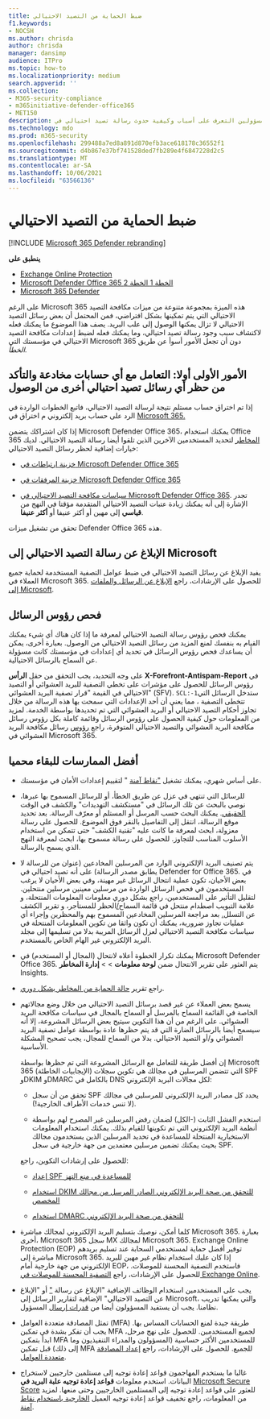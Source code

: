 ```yaml
---
title: ضبط الحماية من التصيد الاحتيالي
f1.keywords:
- NOCSH
ms.author: chrisda
author: chrisda
manager: dansimp
audience: ITPro
ms.topic: how-to
ms.localizationpriority: medium
search.appverid: ''
ms.collection:
- M365-security-compliance
- m365initiative-defender-office365
- MET150
description: يمكن للمسؤولين التعرف على أسباب وكيفية حدوث رسالة تصيد احتيالي في Microsoft 365، وما يجب فعله لمنع المزيد من رسائل التصيد الاحتيالي في المستقبل.
ms.technology: mdo
ms.prod: m365-security
ms.openlocfilehash: 299488a7ed8a891d870efb3ace618178c36552f1
ms.sourcegitcommit: d4b867e37bf741528ded7fb289e4f6847228d2c5
ms.translationtype: MT
ms.contentlocale: ar-SA
ms.lasthandoff: 10/06/2021
ms.locfileid: "63566136"
---
```

# <a name="tune-anti-phishing-protection"></a>ضبط الحماية من التصيد الاحتيالي

[!INCLUDE [Microsoft 365 Defender rebranding](../includes/microsoft-defender-for-office.md)]

**ينطبق على**
- [Exchange Online Protection](exchange-online-protection-overview.md)
- [Microsoft Defender Office 365 الخطة 1 الخطة 2](defender-for-office-365.md)
- [Microsoft 365 Defender](../defender/microsoft-365-defender.md)

على الرغم Microsoft 365 هذه الميزة بمجموعة متنوعة من ميزات مكافحة التصيد الاحتيالي التي يتم تمكينها بشكل افتراضي، فمن المحتمل أن بعض رسائل التصيد الاحتيالي لا تزال يمكنها الوصول إلى علب البريد. يصف هذا الموضوع ما يمكنك فعله لاكتشاف سبب وجود رسالة تصيد احتيالي، وما يمكنك فعله لضبط إعدادات مكافحة التصيد الاحتيالي في مؤسستك التي Microsoft 365 دون أن تجعل الأمور أسوأ عن طريق _الخطأ._

## <a name="first-things-first-deal-with-any-compromised-accounts-and-make-sure-you-block-any-more-phishing-messages-from-getting-through"></a>الأمور الأولى أولا: التعامل مع أي حسابات مخادعة والتأكد من حظر أي رسائل تصيد احتيالي أخرى من الوصول

إذا تم اختراق حساب مستلم نتيجة لرسالة التصيد الاحتيالي، فاتبع الخطوات الواردة في الرد على حساب بريد إلكتروني م اختراق في [Microsoft 365.](responding-to-a-compromised-email-account.md)

إذا كان اشتراكك يتضمن Microsoft Defender Office 365، يمكنك استخدام Office 365 [المخاطر](office-365-ti.md) لتحديد المستخدمين الآخرين الذين تلقوا أيضا رسالة التصيد الاحتيالي. لديك خيارات إضافية لحظر رسائل التصيد الاحتيالي:

- [خزينة ارتباطات في Microsoft Defender Office 365](set-up-safe-links-policies.md)

- [خزينة المرفقات في Microsoft Defender Office 365](set-up-safe-attachments-policies.md)

- [سياسات مكافحة التصيد الاحتيالي في Microsoft Defender Office 365](configure-mdo-anti-phishing-policies.md). تجدر الإشارة إلى أنه يمكنك زيادة عتبات  التصيد الاحتيالي المتقدمة مؤقتا في النهج من **قياسي** إلى مهين أو أكثر عنيفا أو **أكثر عنيفا**.

تحقق من تشغيل ميزات Defender Office 365 هذه.

## <a name="report-the-phishing-message-to-microsoft"></a>الإبلاغ عن رسالة التصيد الاحتيالي إلى Microsoft

يفيد الإبلاغ عن رسائل التصيد الاحتيالي في ضبط عوامل التصفية المستخدمة لحماية جميع العملاء في Microsoft 365. للحصول على الإرشادات، راجع [الإبلاغ عن الرسائل والملفات إلى Microsoft](report-junk-email-messages-to-microsoft.md).

## <a name="inspect-the-message-headers"></a>فحص رؤوس الرسائل

يمكنك فحص رؤوس رسالة التصيد الاحتيالي لمعرفة ما إذا كان هناك أي شيء يمكنك القيام به بنفسك لمنع المزيد من رسائل التصيد الاحتيالي من الوصول. بعبارة أخرى، يمكن أن يساعدك فحص رؤوس الرسائل في تحديد أي إعدادات في مؤسستك كانت مسؤولة عن السماح بالرسائل الاحتيالية.

على وجه التحديد، يجب التحقق من حقل **الرأس X-Forefront-Antispam-Report** في رؤوس الرسائل للحصول على مؤشرات على تخطي التصفية للبريد العشوائي أو التصيد الاحتيالي في القيمة "قرار تصفية البريد العشوائي" (SFV). `SCL:-1`ستدخل الرسائل التي تتخطى التصفية ، مما يعني أن أحد الإعدادات التي سمحت بها هذه الرسالة من خلال تجاوز أحكام التصيد الاحتيالي أو البريد العشوائي التي تم تحديدها بواسطة الخدمة. لمزيد من المعلومات حول كيفية الحصول على رؤوس الرسائل وقائمة كاملة بكل رؤوس رسائل مكافحة البريد العشوائي والتصيد الاحتيالي المتوفرة، راجع [رؤوس](anti-spam-message-headers.md) رسائل مكافحة البريد العشوائي في Microsoft 365.

## <a name="best-practices-to-stay-protected"></a>أفضل الممارسات للبقاء محميا

- على أساس شهري، يمكنك تشغيل ["نقاط آمنة](../defender/microsoft-secure-score.md) " لتقييم إعدادات الأمان في مؤسستك.

- للرسائل التي تنتهي في عزل عن طريق الخطأ، أو للرسائل المسموح بها عبرها، نوصي بالبحث عن تلك الرسائل في "مستكشف التهديدات" والكشف في الوقت [الحقيقي](threat-explorer.md). يمكنك البحث حسب المرسل أو المستلم أو معرّف الرسالة. بعد تحديد موقع الرسالة، انتقل إلى التفاصيل بالنقر فوق الموضوع. للحصول على رسالة معزولة، ابحث لمعرفة ما كانت عليه "تقنية الكشف" حتى تتمكن من استخدام الأسلوب المناسب للتجاوز. للحصول على رسالة مسموح بها، ابحث لمعرفة النهج الذي يسمح بالرسالة.

- يتم تصنيف البريد الإلكتروني الوارد من المرسلين المخادعين (عنوان من للرسالة لا يطابق مصدر الرسالة) على أنه تصيد احتيالي في Defender for Office 365. في بعض الأحيان، تكون عملية انتحال الرسائل غير مهينة، وفي بعض الأحيان لا يرغب المستخدمون في فحص الرسائل الواردة من مرسلين معينين مرسلين منتحلين. لتقليل التأثير على المستخدمين، راجع بشكل دوري معلومات المعلومات [](learn-about-spoof-intelligence.md)المنتحلة، و علامة  التبويب اصطدام منتحل في قائمة السماح[/](tenant-allow-block-list.md)الحظر للمستأجر، و تقرير الكشف عن التسلل[.](view-email-security-reports.md#spoof-detections-report) بعد مراجعة المرسلين المخادعين المسموح بهم والمحظرين وإجراء أي عمليات تجاوز ضرورية، يمكنك أن تكون واثقا من تكوين المعلومات المنتحلة في سياسات مكافحة التصيد الاحتيالي لعزل الرسائل المريبة بدلا من تسليمها إلى مجلد البريد الإلكتروني غير الهام الخاص بالمستخدم.[](set-up-anti-phishing-policies.md#spoof-settings) 

- يمكنك تكرار الخطوة أعلاه لانتحال (المجال أو المستخدم) في Microsoft Defender Office 365. يتم العثور على تقرير الانتحال ضمن **لوحة معلومات** \>  \> **إدارة المخاطر** Insights.

- راجع تقرير [حالة الحماية من المخاطر بشكل دوري](view-reports-for-mdo.md#threat-protection-status-report).

- يسمح بعض العملاء عن غير قصد برسائل التصيد الاحتيالي من خلال وضع مجالاتهم الخاصة في القائمة السماح بالمرسل أو السماح بالمجال في سياسات مكافحة البريد العشوائي. على الرغم من أن هذا التكوين سيتيح بعض الرسائل المشروعة، إلا أنه سيسمح أيضا بالرسائل الضارة التي قد يتم حظرها عادة بواسطة عوامل تصفية البريد العشوائي و/أو التصيد الاحتيالي. بدلا من السماح للمجال، يجب تصحيح المشكلة الأساسية.

  إن أفضل طريقة للتعامل مع الرسائل المشروعة التي تم حظرها بواسطة Microsoft 365 (الإيجابيات الخاطئة) التي تتضمن المرسلين في مجالك هي تكوين سجلات SPF وDKIM وDMARC بالكامل في DNS لكل مجالات البريد الإلكتروني:

  - تحقق من أن سجل SPF يحدد كل  مصادر البريد الإلكتروني للمرسلين في مجالك (لا تنس خدمات الأطراف الخارجية!).

  - استخدم الفشل الثابت (\-الكل) لضمان رفض المرسلين غير المصرح لهم بواسطة أنظمة البريد الإلكتروني التي تم تكوينها للقيام بذلك. يمكنك استخدام المعلومات الاستخبارية المنتحلة للمساعدة في تحديد المرسلين الذين يستخدمون مجالك بحيث يمكنك تضمين مرسلين معتمدين من جهة خارجية في سجل SPF.[](learn-about-spoof-intelligence.md)

  للحصول على إرشادات التكوين، راجع:

  - [إعداد SPF للمساعدة في منع التهز](set-up-spf-in-office-365-to-help-prevent-spoofing.md)

  - [استخدام DKIM للتحقق من صحة البريد الإلكتروني الصادر المرسل من مجالك المخصص](use-dkim-to-validate-outbound-email.md)

  - [استخدام DMARC للتحقق من صحة البريد الإلكتروني](use-dmarc-to-validate-email.md)

- كلما أمكن، نوصيك بتسليم البريد الإلكتروني لمجالك مباشرة Microsoft 365. بعبارة أخرى، Microsoft 365 سجل MX لمجالك Microsoft 365. Exchange Online Protection (EOP) توفير أفضل حماية لمستخدمي السحابة عند تسليم بريدهم مباشرة إلى Microsoft 365. إذا كان عليك استخدام نظام غير مهين للبريد الإلكتروني من جهة خارجية أمام EOP، فاستخدم التصفية المحسنة للموصلات. للحصول على الإرشادات، راجع [التصفية المحسنة للموصلات في Exchange Online](/Exchange/mail-flow-best-practices/use-connectors-to-configure-mail-flow/enhanced-filtering-for-connectors).

- يجب على المستخدمين استخدام الوظائف الإضافية "الإبلاغ عن رسالة [](enable-the-report-phish-add-in.md) ["](enable-the-report-message-add-in.md) أو "الإبلاغ عن التصيد الاحتيالي" الإضافية لتقارير الرسائل إلى Microsoft، والتي يمكنها تدريب نظامنا. يجب أن يستفيد المسؤولون أيضا من [قدرات إرسال](admin-submission.md) المسؤول.

- تمثل المصادقة متعددة العوامل (MFA) طريقة جيدة لمنع الحسابات المساس بها. يجب أن تفكر بشدة في تمكين MFA لجميع المستخدمين. للحصول على نهج مرحل، ابدأ بتمكين MFA للمستخدمين الأكثر حساسية (المسؤولون والمدراء التنفيذيون وما إلى ذلك) قبل تمكين MFA للجميع. للحصول على الإرشادات، راجع [إعداد المصادقة متعددة العوامل](../../admin/security-and-compliance/set-up-multi-factor-authentication.md).

- غالبا ما يستخدم المهاجمون قواعد إعادة توجيه إلى مستلمين خارجيين لاستخراج البيانات. استخدم معلومات **قواعد إعادة توجيه علبة البريد في** [Microsoft Secure Score](../defender/microsoft-secure-score.md) للعثور على قواعد إعادة توجيه إلى المستلمين الخارجيين وحتى منعها. لمزيد من المعلومات، راجع تخفيف قواعد إعادة توجيه العميل [الخارجية باستخدام نقاط آمنة](/archive/blogs/office365security/mitigating-client-external-forwarding-rules-with-secure-score).
